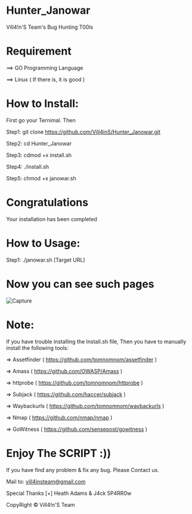 # Hunter_Janowar
Vill4!n'S Team's Bug Hunting T00ls

# Requirement
==> GO Programming Language

==> Linux ( If there is, it is good )

# How to Install:
First go your Ternimal. Then

Step1: git clone https://github.com/Vill4inS/Hunter_Janowar.git

Step2: cd Hunter_Janowar

Step3: cdmod +x install.sh

Step4: ./install.sh

Step5: chmod +x janowar.sh

# Congratulations
Your installation has been completed

# How to Usage:

Step1: ./janowar.sh [Target URL]

# Now you can see such pages

![Capture](https://user-images.githubusercontent.com/64704348/81594828-5d5cac80-9376-11ea-9cea-fc366cf77a3b.JPG)

# Note: 
If you have trouble installing the Install.sh file, Then you have to manually install the following tools:

=> Assetfinder ( https://github.com/tomnomnom/assetfinder )

=> Amass ( https://github.com/OWASP/Amass )

=> httprobe ( https://github.com/tomnomnom/httprobe )

=> Subjack ( https://github.com/haccer/subjack )

=> Waybackurls ( https://github.com/tomnomnom/waybackurls )

=> Nmap ( https://github.com/nmap/nmap )

=> GoWitness ( https://github.com/sensepost/gowitness )

# Enjoy The SCRIPT :))
If you have find any problem & fix any bug. Please Contact us.

Mail to: vill4insteam@gmail.com

Special Thanks [+] Heath Adams & J4ck 5P4RR0w

CopyRight © Vill4!n'S Team
